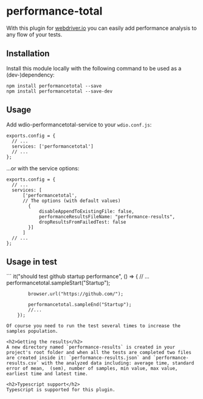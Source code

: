 # performance-total
With this plugin for [webdriver.io](https://webdriver.io/) you can easily add performance analysis to any flow of your tests.

<h2>Installation</h2>
Install this module locally with the following command to be used as a (dev-)dependency:

```
npm install performancetotal --save
npm install performancetotal --save-dev
```

<h2>Usage</h2>

Add wdio-performancetotal-service to your `wdio.conf.js`:
```
exports.config = {
  // ...
  services: ['performancetotal']
  // ...
};
```
...or with the service options:
```
exports.config = {
  // ...
  services: [
      ['performancetotal',
      // The options (with default values)
        {
            disableAppendToExistingFile: false,
            performanceResultsFileName: "performance-results",
            dropResultsFromFailedTest: false
        }]
      ]
  // ...
};
```
<h2>Usage in test</h2>
```
it("should test github startup performance", () => {
            // ...
            performancetotal.sampleStart("Startup");
            
            browser.url("https://github.com/");
            
            performancetotal.sampleEnd("Startup");
            //...
        });
        
```
Of course you need to run the test several times to increase the samples population.

<h2>Getting the results</h2>
A new directory named `performance-results` is created in your project's root folder and when all the tests are completed two files are created inside it: `performance-results.json` and `performance-results.csv` with the analyzed data including: average time, standard error of mean,  (sem), number of samples, min value, max value, earliest time and latest time.

<h2>Typescript support</h2>
Typescript is supported for this plugin.